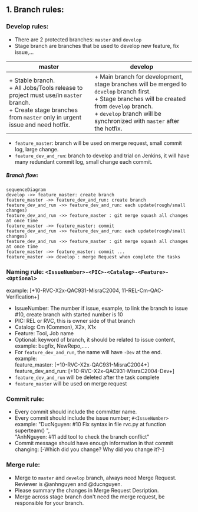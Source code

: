 ## 1. Branch rules:

### Develop rules:
- There are 2 protected branches: `master` and `develop`  
- Stage branch are branches that be used to develop new feature, fix issue,...

| master | develop |
| ------ | ------ |
| + Stable branch. <br>+ All Jobs/Tools release to project must use/in `master` branch.<br>+ Create stage branches from `master` only in urgent issue and need hotfix.<br>  | + Main branch for development, stage branches will be merged to `develop` branch first.<br>+ Stage branches will be created from `develop` branch.<br>+ `develop` branch will be synchronized with `master` after the hotfix. |  
- `feature_master`: branch will be used on merge request, small commit log, large change.  
- `feature_dev_and_run`: branch to develop and trial on Jenkins, it will have many redundant commit log, small change each commit.  
##### Branch flow:  
```mermaid
sequenceDiagram
develop ->> feature_master: create branch
feature_master ->> feature_dev_and_run: create branch
feature_dev_and_run ->> feature_dev_and_run: each update(rough/small changes)
feature_dev_and_run ->> feature_master : git merge squash all changes at once time
feature_master ->> feature_master: commit
feature_dev_and_run ->> feature_dev_and_run: each update(rough/small changes)
feature_dev_and_run ->> feature_master : git merge squash all changes at once time
feature_master ->> feature_master: commit ...
feature_master ->> develop : merge Request when complete the tasks
```

### Naming rule: `<IssueNumber>-<PIC>-<Catalog>-<Feature>-<Optional>`  
example: [+10-RVC-X2x-QAC931-MisraC2004, 11-REL-Cm-QAC-Verification+]  
- IssueNumber: The number if issue, example, to link the branch to issue #10, create branch with started number is 10  
- PIC: REL or RVC, this is owner side of that branch  
- Catalog: Cm (Common), X2x, X1x  
- Feature: Tool, Job name  
- Optional: keyword of branch, it should be related to issue content, example: bugfix, NewRepo,.....  
- For `feature_dev_and_run`, the name will have `-Dev` at the end.    
        example:  
        feature_master: [+10-RVC-X2x-QAC931-MisraC2004+]   
        feature_dev_and_run: [+10-RVC-X2x-QAC931-MisraC2004-Dev+]       
- `feature_dev_and_run` will be deleted after the task complete  
- `feature_master` will be used on merge request

### Commit rule:
- Every commit should include the committer name.   
- Every commit should include the issue number; `#<IssueNumber>`  
example: "DucNguyen: #10 Fix syntax in file rvc.py at function superteam() ",  
        "AnhNguyen: #11 add tool to check the branch conflict"
- Commit message should have enough information in that commit changing: [-Which did you change? Why did you change it?-]

### Merge rule:  
- Merge to `master` and `develop` branch, always need Merge Request. Reviewer is @anhnguyen and @ducnguyen.  
- Please summary the changes in Merge Request Desription.
- Merge across stage branch don't need the merge request, be responsible for your branch.  
